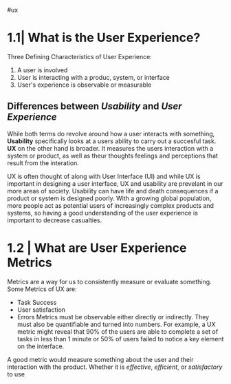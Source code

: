 #ux 
# 1.1|  What is the User Experience?

Three Defining Characteristics of User Experience:
1. A user is involved
2. User is interacting with a produc, system, or interface
3. User's experience is observable or measurable

## Differences between *Usability* and *User Experience*
While both terms do revolve around how a user interacts with something, **Usability** specifically looks at a users ability to carry out a succesful task. **UX** on the other hand is broader. It measures the users interaction with a system or product, as well as theur thoughts feelings and perceptions that result from the interation.

UX is often thought of along with User Interface (UI) and while UX is important in designing a user interface, UX and usability are prevelant in our more areas of society. Usability can have life and death consequences if a product or system is designed poorly. With a growing global population, more people act as potential users of increasingly complex products and systems, so having a good understanding of the user experience is important to decrease casualties.

# 1.2 | What are User Experience Metrics
Metrics are a way for us to consistently measure or evaluate something. Some Metrics of UX are:
- Task Success
- User satisfaction
- Errors
Metrics must be observable either directly or indirectly. They must also be quantifiable and turned into numbers. For example, a UX metric might reveal that 90% of the users are able to complete a set of tasks in less than 1 minute or 50% of users failed to notice a key element on the interface.

A good metric would measure something about the user and their interaction with the product. Whether it is *effective*, *efficient*, or *satisfactory* to use

